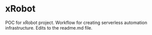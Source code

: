 # xRobot
POC for xRobot project. Workflow for creating serverless automation infrastructure.
Edits to the readme.md file.
